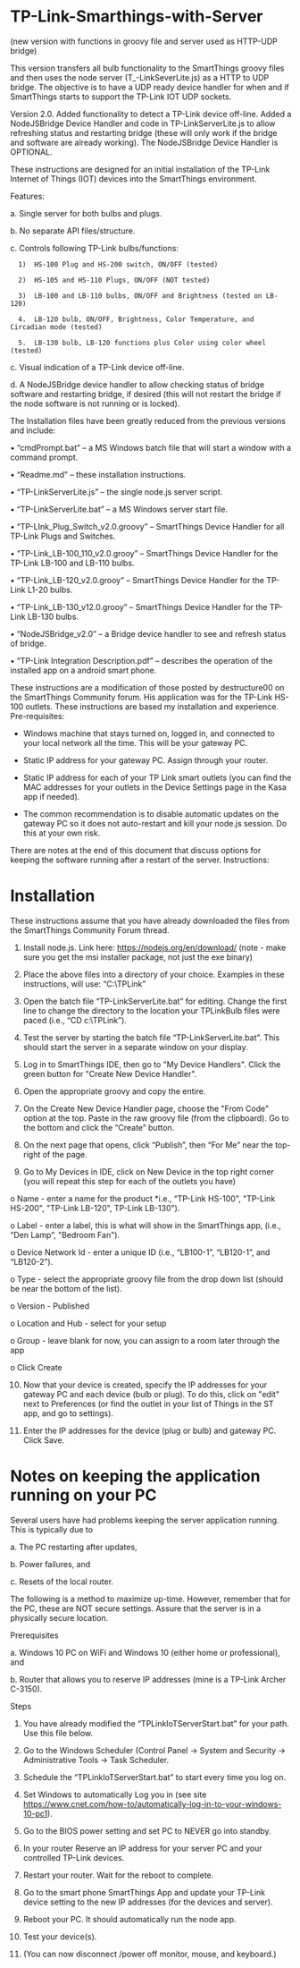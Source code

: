 # TP-Link-Smarthings-with-Server
(new version with functions in groovy file and server used as HTTP-UDP bridge)

This version transfers all bulb functionality to the SmartThings groovy files and then uses the node server (T_-LinkSeverLite.js) as a HTTP to UDP bridge.  The objective is to have a UDP ready device handler for when and if SmartThings starts to support the TP-Link IOT UDP sockets.

Version 2.0.  Added functionality to detect a TP-Link device off-line.  Added a NodeJSBridge Device Handler and code in TP-LinkServerLite.js to allow refreshing status and restarting bridge (these will only work if the bridge and software are already working).  The NodeJSBridge Device Handler is OPTIONAL.

These instructions are designed for an initial installation of the TP-Link Internet of Things (IOT) devices into the SmartThings environment.  

Features:

  a.  Single server for both bulbs and plugs.
  
  b.  No separate API files/structure.
  
  c.  Controls following TP-Link bulbs/functions:
  
      1)  HS-100 Plug and HS-200 switch, ON/OFF (tested)
      
      2)  HS-105 and HS-110 Plugs, ON/OFF (NOT tested)
      
      3)  LB-100 and LB-110 bulbs, ON/OFF and Brightness (tested on LB-120)
      
      4.  LB-120 bulb, ON/OFF, Brightness, Color Temperature, and Circadian mode (tested)
      
      5.  LB-130 bulb, LB-120 functions plus Color using color wheel (tested)
   
  c.  Visual indication of a TP-Link device off-line.
  
  d.  A NodeJSBridge device handler to allow checking status of bridge software and restarting bridge, if desired (this will not restart the bridge if the node software is not running or is locked).
     
The Installation files have been greatly reduced from the previous versions and include:

•	“cmdPrompt.bat” – a MS Windows batch file that will start a window with a command prompt.

•	“Readme.md” – these installation instructions.

•	 “TP-LinkServerLite.js” – the single node.js server script.

•	“TP-LinkServerLite.bat” – a MS Windows server start file.

•	“TP-LInk_Plug_Switch_v2.0.groovy” – SmartThings Device Handler for all TP-Link Plugs and Switches.

•	“TP-Link_LB-100_110_v2.0.grooy” – SmartThings Device Handler for the TP-Link LB-100 and LB-110 bulbs.

•	“TP-Link_LB-120_v2.0.grooy” – SmartThings Device Handler for the TP-Link L1-20 bulbs.

•	“TP-Link_LB-130_v12.0.grooy” – SmartThings Device Handler for the TP-Link LB-130 bulbs.

•	“NodeJSBridge_v2.0” – a Bridge device handler to see and refresh status of bridge.

•	“TP-Link Integration Description.pdf” – describes the operation of the installed app on a android smart phone.

These instructions are a modification of those posted by destructure00 on the SmartThings Community forum.  His application was for the TP-Link HS-100 outlets.  These instructions are based my installation and experience.
Pre-requisites: 

- 	Windows machine that stays turned on, logged in, and connected to your local network all the time. This will be your gateway PC.

- 	Static IP address for your gateway PC. Assign through your router.

- 	Static IP address for each of your TP Link smart outlets (you can find the MAC addresses for your outlets in the Device Settings page in the Kasa app if needed).

- 	The common recommendation is to disable automatic updates on the gateway PC so it does not auto-restart and kill your node.js session. Do this at your own risk.

There are notes at the end of this document that discuss options for keeping the software running after a restart of the server.
Instructions:

# Installation

These instructions assume that you have already downloaded the files from the SmartThings Community Forum thread.

1.	Install node.js. Link here: https://nodejs.org/en/download/  (note - make sure you get the msi installer package, not just the exe binary)

2.	Place the above files into a directory of your choice.  Examples in these instructions, will use: “C:\\TPLink”

3.	Open the batch file “TP-LinkServerLite.bat” for editing.  Change the first line to change the directory to the location your TPLinkBulb files were paced (i.e., “CD c:\\TPLink”).

4.	Test the server by starting the batch file “TP-LinkServerLite.bat”.  This should start the server in a separate window on your display.

5.	Log in to SmartThings IDE, then go to "My Device Handlers". Click the green button for "Create New Device Handler".

6.	Open the appropriate groovy and copy the entire.

7.	On the Create New Device Handler page, choose the "From Code" option at the top. Paste in the raw groovy file (from the clipboard).  Go to the bottom and click the “Create” button.

8.	On the next page that opens, click “Publish”, then “For Me” near the top-right of the page. 

9.	Go to My Devices in IDE, click on New Device in the top right corner (you will repeat this step for each of the outlets you have)

  o	Name - enter a name for the product *i.e., “TP-Link HS-100", "TP-Link HS-200", "TP-Link LB-120", TP-Link LB-130").

  o	Label - enter a label, this is what will show in the SmartThings app, (i.e., “Den Lamp”, "Bedroom Fan").

  o	Device Network Id - enter a unique ID (i.e., “LB100-1”, “LB120-1”, and “LB120-2”).

  o	Type - select the appropriate groovy file from the drop down list (should be near the bottom of the list).

  o	Version - Published

  o	Location and Hub - select for your setup

  o	Group - leave blank for now, you can assign to a room later through the app

  o	 Click Create

10.	Now that your device is created, specify the IP addresses for your gateway PC and each device (bulb or plug). To do this, click on "edit" next to Preferences (or find the outlet in your list of Things in the ST app, and go to settings).

11.	Enter the IP addresses for the device (plug or bulb) and gateway PC. Click Save. 

# Notes on keeping the application running on your PC

Several users have had problems keeping the server application running.  This is typically due to

a.	The PC restarting after updates,

b.	Power failures, and

c.	Resets of the local router.

The following is a method to maximize up-time.  However, remember that for the PC, these are NOT secure settings.  Assure that the server is in a physically secure location.

Prerequisites

a.	Windows 10 PC on WiFi and Windows 10 (either home or professional), and

b.	Router that allows you to reserve IP addresses (mine is a TP-Link Archer C-3150).

Steps

1.	You have already modified the “TPLinkIoTServerStart.bat” for your path.  Use this file below.

2.	Go to the Windows Scheduler (Control Panel -> System and Security -> Administrative Tools -> Task Scheduler.

3.	 Schedule the “TPLinkIoTServerStart.bat” to start every time you log on.

4.	Set Windows to automatically Log you in (see site https://www.cnet.com/how-to/automatically-log-in-to-your-windows-10-pc1).

5.	Go to the BIOS power setting and set PC to NEVER go into standby.

6.	In your router Reserve an IP address for your server PC and your controlled TP-Link devices.

7.	Restart your router. Wait for the reboot to complete.

8.	Go to the smart phone SmartThings App and update your TP-Link device setting to the new IP addresses (for the devices and server).

9.	Reboot your PC. It should automatically run the node app. 

10.	Test your device(s).

11.	(You can now disconnect /power off monitor, mouse, and keyboard.)
